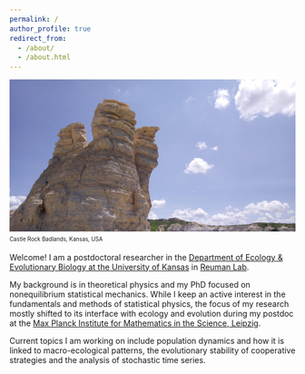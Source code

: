 ```yaml
---
permalink: /
author_profile: true
redirect_from: 
  - /about/
  - /about.html
---
```


![](/images/Castle-Rock-Badlands-Kansas.jpg)
<sup><sub>Castle Rock Badlands, Kansas, USA</sub></sup>

Welcome! I am a postdoctoral researcher in the [Department of Ecology & Evolutionary Biology at the University of Kansas](https://biosurvey.ku.edu/people/onofrio-mazzarisi)
in [Reuman Lab](https://reumanlab.ku.edu/).

My background is in theoretical physics and my PhD focused on nonequilibrium statistical mechanics.
While I keep an active interest in the fundamentals and methods of statistical physics, 
the focus of my research mostly shifted to its interface with ecology and evolution during my postdoc
at the [Max Planck Institute for Mathematics in the Science, Leipzig](https://www.mis.mpg.de/).

Current topics I am working on include population dynamics and how it is linked to macro-ecological patterns,
the evolutionary stability of cooperative strategies and the analysis of stochastic time series.
